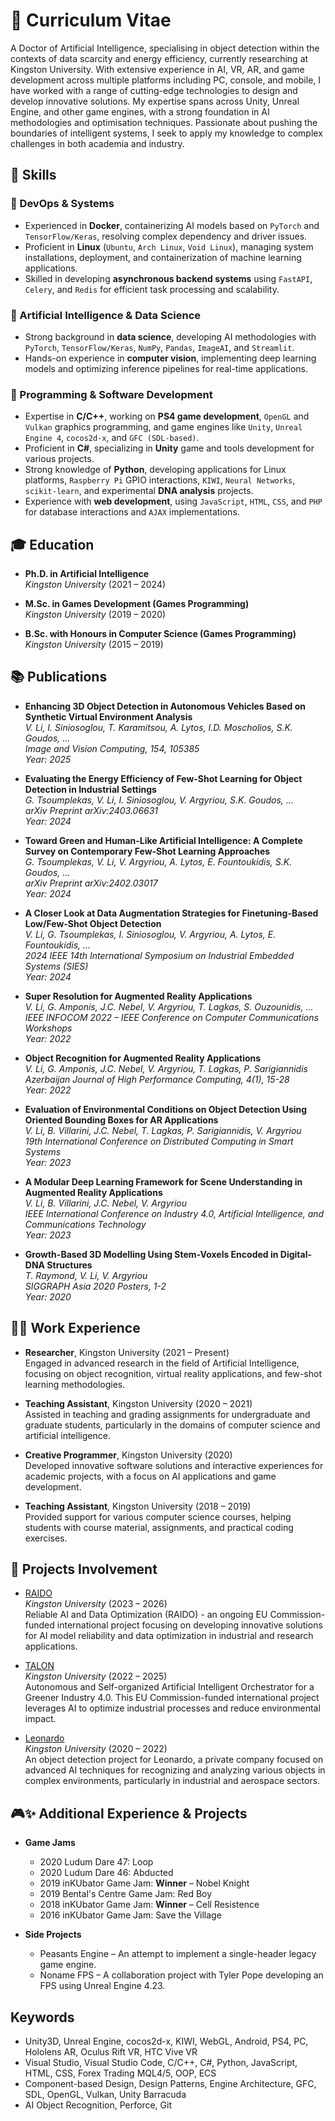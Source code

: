 # 📄 Curriculum Vitae

A Doctor of Artificial Intelligence, specialising in object detection within the contexts of data scarcity and energy efficiency, currently researching at Kingston University. With extensive experience in AI, VR, AR, and game development across multiple platforms including PC, console, and mobile, I have worked with a range of cutting-edge technologies to design and develop innovative solutions. My expertise spans across Unity, Unreal Engine, and other game engines, with a strong foundation in AI methodologies and optimisation techniques. Passionate about pushing the boundaries of intelligent systems, I seek to apply my knowledge to complex challenges in both academia and industry.


## 🚀 Skills  

### 🔹 DevOps & Systems  
- Experienced in **Docker**, containerizing AI models based on `PyTorch` and `TensorFlow/Keras`, resolving complex dependency and driver issues.  
- Proficient in **Linux** (`Ubuntu`, `Arch Linux`, `Void Linux`), managing system installations, deployment, and containerization of machine learning applications.  
- Skilled in developing **asynchronous backend systems** using `FastAPI`, `Celery`, and `Redis` for efficient task processing and scalability.  

### 🔹 Artificial Intelligence & Data Science  
- Strong background in **data science**, developing AI methodologies with `PyTorch`, `TensorFlow/Keras`, `NumPy`, `Pandas`, `ImageAI`, and `Streamlit`.  
- Hands-on experience in **computer vision**, implementing deep learning models and optimizing inference pipelines for real-time applications.  

### 🔹 Programming & Software Development  
- Expertise in **C/C++**, working on **PS4 game development**, `OpenGL` and `Vulkan` graphics programming, and game engines like `Unity`, `Unreal Engine 4`, `cocos2d-x`, and `GFC (SDL-based)`.  
- Proficient in **C#**, specializing in **Unity** game and tools development for various projects.  
- Strong knowledge of **Python**, developing applications for Linux platforms, `Raspberry Pi` GPIO interactions, `KIWI`, `Neural Networks`, `scikit-learn`, and experimental **DNA analysis** projects.  
- Experience with **web development**, using `JavaScript`, `HTML`, `CSS`, and `PHP` for database interactions and `AJAX` implementations.  


## 🎓 Education  

- **Ph.D. in Artificial Intelligence**  
  *Kingston University* (2021 – 2024)  

- **M.Sc. in Games Development (Games Programming)**  
  *Kingston University* (2019 – 2020)  

- **B.Sc. with Honours in Computer Science (Games Programming)**  
  *Kingston University* (2015 – 2019)  


## 📚 Publications

- **Enhancing 3D Object Detection in Autonomous Vehicles Based on Synthetic Virtual Environment Analysis**  
  *V. Li, I. Siniosoglou, T. Karamitsou, A. Lytos, I.D. Moscholios, S.K. Goudos, ...*  
  *Image and Vision Computing, 154, 105385*  
  *Year: 2025*

- **Evaluating the Energy Efficiency of Few-Shot Learning for Object Detection in Industrial Settings**  
  *G. Tsoumplekas, V. Li, I. Siniosoglou, V. Argyriou, S.K. Goudos, ...*  
  *arXiv Preprint arXiv:2403.06631*  
  *Year: 2024*

- **Toward Green and Human-Like Artificial Intelligence: A Complete Survey on Contemporary Few-Shot Learning Approaches**  
  *G. Tsoumplekas, V. Li, V. Argyriou, A. Lytos, E. Fountoukidis, S.K. Goudos, ...*  
  *arXiv Preprint arXiv:2402.03017*  
  *Year: 2024*

- **A Closer Look at Data Augmentation Strategies for Finetuning-Based Low/Few-Shot Object Detection**  
  *V. Li, G. Tsoumplekas, I. Siniosoglou, V. Argyriou, A. Lytos, E. Fountoukidis, ...*  
  *2024 IEEE 14th International Symposium on Industrial Embedded Systems (SIES)*  
  *Year: 2024*

- **Super Resolution for Augmented Reality Applications**  
  *V. Li, G. Amponis, J.C. Nebel, V. Argyriou, T. Lagkas, S. Ouzounidis, ...*  
  *IEEE INFOCOM 2022 – IEEE Conference on Computer Communications Workshops*  
  *Year: 2022*

- **Object Recognition for Augmented Reality Applications**  
  *V. Li, G. Amponis, J.C. Nebel, V. Argyriou, T. Lagkas, P. Sarigiannidis*  
  *Azerbaijan Journal of High Performance Computing, 4(1), 15-28*  
  *Year: 2022*

- **Evaluation of Environmental Conditions on Object Detection Using Oriented Bounding Boxes for AR Applications**  
  *V. Li, B. Villarini, J.C. Nebel, T. Lagkas, P. Sarigiannidis, V. Argyriou*  
  *19th International Conference on Distributed Computing in Smart Systems*  
  *Year: 2023*

- **A Modular Deep Learning Framework for Scene Understanding in Augmented Reality Applications**  
  *V. Li, B. Villarini, J.C. Nebel, V. Argyriou*  
  *IEEE International Conference on Industry 4.0, Artificial Intelligence, and Communications Technology*  
  *Year: 2023*

- **Growth-Based 3D Modelling Using Stem-Voxels Encoded in Digital-DNA Structures**  
  *T. Raymond, V. Li, V. Argyriou*  
  *SIGGRAPH Asia 2020 Posters, 1-2*  
  *Year: 2020*


## 🧑‍💼 Work Experience

- **Researcher**, Kingston University (2021 – Present)  
  Engaged in advanced research in the field of Artificial Intelligence, focusing on object recognition, virtual reality applications, and few-shot learning methodologies.

- **Teaching Assistant**, Kingston University (2020 – 2021)  
  Assisted in teaching and grading assignments for undergraduate and graduate students, particularly in the domains of computer science and artificial intelligence.

- **Creative Programmer**, Kingston University (2020)  
  Developed innovative software solutions and interactive experiences for academic projects, with a focus on AI applications and game development.

- **Teaching Assistant**, Kingston University (2018 – 2019)  
  Provided support for various computer science courses, helping students with course material, assignments, and practical coding exercises.


## 🚀 Projects Involvement

- [RAIDO](https://raido-project.eu/)  
  *Kingston University* (2023 – 2026)  
  Reliable AI and Data Optimization (RAIDO) - an ongoing EU Commission-funded international project focusing on developing innovative solutions for AI model reliability and data optimization in industrial and research applications.

- [TALON](https://talon-project.eu/)  
  *Kingston University* (2022 – 2025)  
  Autonomous and Self-organized Artificial Intelligent Orchestrator for a Greener Industry 4.0. This EU Commission-funded international project leverages AI to optimize industrial processes and reduce environmental impact.

- [Leonardo](https://example-link.com)  
  *Kingston University* (2020 – 2022)  
  An object detection project for Leonardo, a private company focused on advanced AI techniques for recognizing and analyzing various objects in complex environments, particularly in industrial and aerospace sectors.


## 🎮✨ Additional Experience & Projects

- **Game Jams**
    - 2020 Ludum Dare 47: Loop
    - 2020 Ludum Dare 46: Abducted
    - 2019 inKUbator Game Jam: **Winner** – Nobel Knight
    - 2019 Bental's Centre Game Jam: Red Boy
    - 2018 inKUbator Game Jam: **Winner** – Cell Resistence
    - 2016 inKUbator Game Jam: Save the Village

- **Side Projects**
    - Peasants Engine – An attempt to implement a single-header legacy game engine.
    - Noname FPS – A collaboration project with Tyler Pope developing an FPS using Unreal Engine 4.23.


## Keywords

- Unity3D, Unreal Engine, cocos2d-x, KIWI, WebGL, Android, PS4, PC, Hololens AR, Oculus Rift VR, HTC Vive VR
- Visual Studio, Visual Studio Code, C/C++, C#, Python, JavaScript, HTML, CSS, Forex Trading MQL4/5, OOP, ECS
- Component-based Design, Design Patterns, Engine Architecture, GFC, SDL, OpenGL, Vulkan, Unity Barracuda
- AI Object Recognition, Perforce, Git
